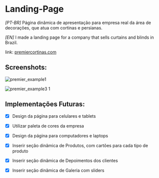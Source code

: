 # Landing-Page

*[PT-BR]* Página dinâmica de apresentação para empresa real da área de decorações, que atua com cortinas e persianas.

*[EN]* I made a landing page for a company that sells curtains and blinds in Brazil.

link: [premiercortinas.com](https://premiercortinas.com)

## Screenshots:

![premier_example1](https://github.com/brunoeric/Landing-Page/assets/84044230/2fce1fed-190b-48a3-92f6-a878826f7d04)

![premier_example3 1](https://github.com/brunoeric/Landing-Page/assets/84044230/76c57082-691f-4fe6-9ce0-971ba4211e5b)

## Implementações Futuras:
- [x] Design da página para celulares e tablets
- [x] Utilizar paleta de cores da empresa
- [x] Design da página para computadores e laptops
- [x] Inserir seção dinâmica de Produtos, com cartões para cada tipo de produto
- [x] Inserir seção dinâmica de Depoimentos dos clientes 
- [x] Inserir seção dinâmica de Galeria com sliders

